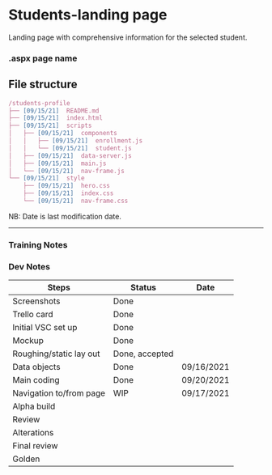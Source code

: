# Students-landing page

Landing page with comprehensive information for the selected student.

### .aspx page name

## File structure

```javascript
/students-profile
├── [09/15/21]  README.md
├── [09/15/21]  index.html
├── [09/15/21]  scripts
│   ├── [09/15/21]  components
│   │   ├── [09/15/21]  enrollment.js
│   │   └── [09/15/21]  student.js
│   ├── [09/15/21]  data-server.js
│   ├── [09/15/21]  main.js
│   └── [09/15/21]  nav-frame.js
└── [09/15/21]  style
    ├── [09/15/21]  hero.css
    ├── [09/15/21]  index.css
    └── [09/15/21]  nav-frame.css
```

NB: Date is last modification date.

---

### Training Notes

### Dev Notes

| Steps                   | Status         | Date       |
| ----------------------- | -------------- | ---------- |
| Screenshots             | Done           |            |
| Trello card             | Done           |            |
| Initial VSC set up      | Done           |            |
| Mockup                  | Done           |            |
| Roughing/static lay out | Done, accepted |            |
| Data objects            | Done           | 09/16/2021 |
| Main coding             | Done           | 09/20/2021 |
| Navigation to/from page | WIP            | 09/17/2021 |
| Alpha build             |                |            |
| Review                  |                |            |
| Alterations             |                |            |
| Final review            |                |            |
| Golden                  |                |            |

